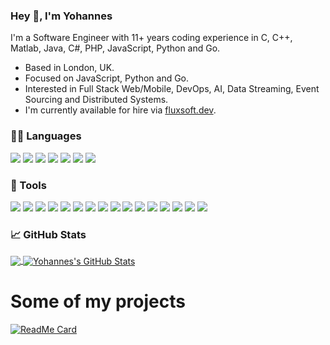 ### Hey :wave:, I'm Yohannes 
I'm a Software Engineer with 11+ years coding experience in C, C++, Matlab, Java, C#, PHP, JavaScript, Python and Go.
- Based in London, UK. 
- Focused on JavaScript, Python and Go.
- Interested in Full Stack Web/Mobile, DevOps, AI, Data Streaming, Event Sourcing and Distributed Systems.
- I'm currently available for hire via [fluxsoft.dev](https://fluxsoft.dev).




### :man_technologist: Languages 

<!--
### Languages I've used 

![](https://img.shields.io/badge/C-informational?color=1d1f21&logo=C)
![](https://img.shields.io/badge/C++-informational?color=1d1f21&logo=Cpp")
![](https://img.shields.io/badge/C#-informational?color=1d1f21&logo=csharp)
![](https://img.shields.io/badge/Java-informational?color=1d1f21&logo=Java)
![](https://img.shields.io/badge/PHP-informational?color=1d1f21&logo=php)
### Languages I regularly use 

-->



![](https://img.shields.io/badge/HTML5-informational?style=for-the-badge&color=1d1f21&logo=html5)
![](https://img.shields.io/badge/JavaScript-informational?style=for-the-badge&color=1d1f21&logo=javascript)
![](https://img.shields.io/badge/TypeScript-informational?style=for-the-badge&color=1d1f21&logo=typescript)
![](https://img.shields.io/badge/Python-informational?style=for-the-badge&color=1d1f21&logo=python)
![](https://img.shields.io/badge/Golang-informational?style=for-the-badge&color=1d1f21&logo=go)
![](https://img.shields.io/badge/SQL-informational?style=for-the-badge&color=1d1f21&logo=mysql)
![](https://img.shields.io/badge/GraphQL-informational?style=for-the-badge&color=1d1f21&logo=graphql)


### 🔧 Tools
![](https://img.shields.io/badge/Linux-informational?style=for-the-badge&color=1d1f21&logo=linux)
![](https://img.shields.io/badge/VS_Code-informational?style=for-the-badge&color=1d1f21&logo=visual-studio-code)
![](https://img.shields.io/badge/React-informational?style=for-the-badge&color=1d1f21&logo=react)
![](https://img.shields.io/badge/Node.js-informational?style=for-the-badge&color=1d1f21&logo=node.js)
![](https://img.shields.io/badge/Flask-informational?style=for-the-badge&color=1d1f21&logo=flask)
![](https://img.shields.io/badge/Django-informational?style=for-the-badge&color=1d1f21&logo=Django)
![](https://img.shields.io/badge/PostgreSQL-informational?style=for-the-badge&color=1d1f21&logo=postgresql)
![](https://img.shields.io/badge/MySQL-informational?style=for-the-badge&color=1d1f21&logo=mysql)
![](https://img.shields.io/badge/MongoDB-informational?style=for-the-badge&color=1d1f21&logo=mongodb)
![](https://img.shields.io/badge/KsqlDB-informational?style=for-the-badge&color=1d1f21&logo=ksqldb)
![](https://img.shields.io/badge/Redis-informational?style=for-the-badge&color=1d1f21&logo=redis)
![](https://img.shields.io/badge/RabbitMQ-informational?style=for-the-badge&color=1d1f21&logo=rabbitmq)
![](https://img.shields.io/badge/Docker-informational?style=for-the-badge&color=1d1f21&logo=docker)
![](https://img.shields.io/badge/Spark-informational?style=for-the-badge&color=1d1f21&logo=spark)
![](https://img.shields.io/badge/Kafka-informational?style=for-the-badge&color=1d1f21&logo=apache_kafka)
![](https://img.shields.io/badge/AWS-informational?style=for-the-badge&color=1d1f21&logo=amazon-web-services)

  
  
### &#x1f4c8; GitHub Stats

<a href="https://github.com/yohannesHL/yohannesHL">
  <img align="center" src="https://github-readme-stats.vercel.app/api/top-langs/?username=yohannesHL&hide=html,css,vue&title_color=ffffff&text_color=c9cacc&icon_color=2bbc8a&bg_color=1d1f21" />
</a>
<a href="https://github.com/yohannesHL/yohannesHL">
  <img align="center" src="https://github-readme-stats.vercel.app/api?username=yohannesHL&show_icons=true&line_height=27&count_private=true&title_color=ffffff&text_color=c9cacc&icon_color=2bbc8a&bg_color=1d1f21" alt="Yohannes's GitHub Stats" />
</a>


# Some of my projects 
[![ReadMe Card](https://github-readme-stats.vercel.app/api/pin/?username=yohannesHL&repo=aws-cdk-lambda-step-functions-stack)](https://github.com/yohannesHL/aws-cdk-lambda-step-functions-stack)


<!-- 


-->
